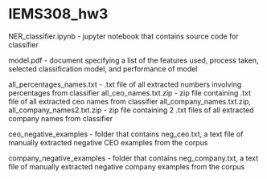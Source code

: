 # IEMS308_hw3

NER_classifier.ipynb - jupyter notebook that contains source code for classifier

model.pdf - document specifying a list of the features used, process taken, selected classification model, and performance of model

all_percentages_names.txt - .txt file of all extracted numbers involving percentages from classifier
all_ceo_names.txt.zip - zip file containing .txt file of all extracted ceo names from classifier
all_company_names.txt.zip, all_company_names2.txt.zip - zip file containing 2 .txt files of all extracted company names from classifier

ceo_negative_examples - folder that contains neg_ceo.txt, a text file of manually extracted negative CEO examples from the corpus

company_negative_examples - folder that contains neg_company.txt, a text file of manually extracted negative company examples from the corpus
